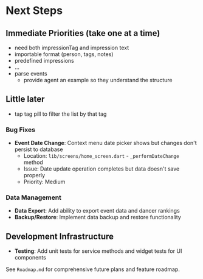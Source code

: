 # Next Steps

## Immediate Priorities (take one at a time)
- need both impressionTag and impression text
- importable format (person, tags, notes)
- predefined impressions
- ...
- parse events
  - provide agent an example so they understand the structure

## Little later
- tap tag pill to filter the list by that tag

### Bug Fixes
- **Event Date Change**: Context menu date picker shows but changes don't persist to database
  - Location: `lib/screens/home_screen.dart` - `_performDateChange` method
  - Issue: Date update operation completes but data doesn't save properly
  - Priority: Medium

### Data Management
- **Data Export**: Add ability to export event data and dancer rankings
- **Backup/Restore**: Implement data backup and restore functionality

## Development Infrastructure
- **Testing**: Add unit tests for service methods and widget tests for UI components

See `Roadmap.md` for comprehensive future plans and feature roadmap.
